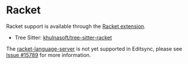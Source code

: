 # Racket

Racket support is available through the [Racket extension](https://github.com/khulnasoft/editsync/tree/main/extensions/racket).

- Tree Sitter: [khulnasoft/tree-sitter-racket](https://github.com/khulnasoft/tree-sitter-racket)

The [racket-language-server](https://docs.racket-lang.org/racket-language-server/index.html) is not yet supported in Editsync, please see [Issue #15789](https://github.com/khulnasoft/editsync/issues/15789) for more information.
